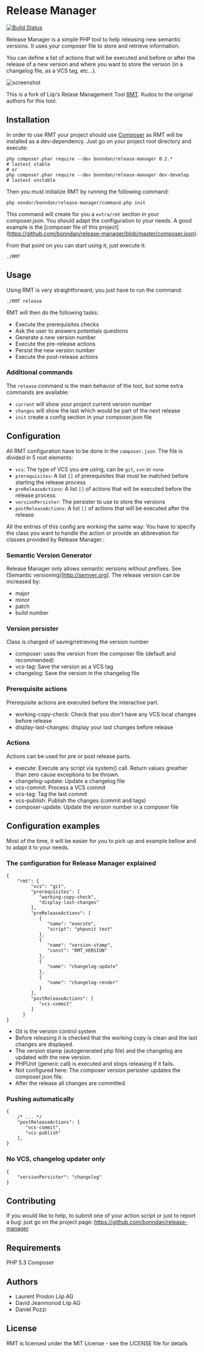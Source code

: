 Release Manager
===============

[![Build Status](https://secure.travis-ci.org/bonndan/release-manager.png?branch=master)](https://travis-ci.org/bonndan/release-manager)

Release Manager is a simple PHP tool to help releasing new semantic versions. It uses your composer
file to store and retrieve information.

You can define a list of actions that will be executed and before or after the release of a new version
 and where you want to store the version (in a changelog file, as a VCS tag, etc…).

![screenshot](https://github.com/bonndan/release-manager/raw/master/doc/screen.png "In-Dev Screenshot")


This is a fork of Liip's Relase Management Tool [RMT](https://github.com/liip/RMT). Kudos to the original authors for this tool.



Installation
------------

In order to use RMT your project should use [Composer](http://getcomposer.org/) as RMT will be installed as a dev-dependency. Just go on your project root directory and execute:

    php composer.phar require --dev bonndan/release-manager 0.2.*         # lastest stable
    # or
    php composer.phar require --dev bonndan/release-manager dev-develop    # lastest unstable

Then you must initialize RMT by running the following command:

    php vendor/bonndan/release-manager/command.php init

This command will create for you a `extra/rmt` section in your composer.json. You
should adapt the configuration to your needs. A good example is the [composer file
of this project] (https://github.com/bonndan/release-manager/blob/master/composer.json).

From that point on you can start using it, just execute it:

    ./RMT


Usage
-----
Using RMT is very straightforward, you just have to run the command:

    ./RMT release

RMT will then do the following tasks:

* Execute the prerequisites checks
* Ask the user to answers potentials questions
* Generate a new version number
* Execute the pre-release actions
* Persist the new version number
* Execute the post-release actions

### Additional commands

The `release` command is the main behavior of the tool, but some extra commands are available:

* `current` will show your project current version number
* `changes` will show the last which would be part of the next release
* `init` create a config section in your composer.json file

Configuration
-------------

All RMT configuration have to be done in the `composer.json`. The file is divided in 5 root elements:

* `vcs`: The type of VCS you are using, can be `git`, `svn` or `none`
* `prerequisites`: A list `[]` of prerequisites that must be matched before starting the release process
* `preReleaseActions`: A list `[]` of actions that will be executed before the release process
* `versionPersister`: The persister to use to store the versions
* `postReleaseActions`: A list `[]` of actions that will be executed after the release

All the entries of this config are working the same way: You have to specify the class you want
 to handle the action or provide an abbrevation for classes provided by Release Manager.:


### Semantic Version Generator

Release Manager only allows semantic versions without prefixes. See (Semantic versioning)[http://semver.org].
The release version can be increased by:

* major
* minor
* patch
* build number

### Version persister

Class is charged of saving/retrieving the version number

* composer: uses the version from the composer file (default and recommended)
* vcs-tag: Save the version as a VCS tag
* changelog: Save the version in the changelog file

### Prerequisite actions

Prerequisite actions are executed before the interactive part.

* working-copy-check: Check that you don't have any VCS local changes before release
* display-last-changes: display your last changes before release

### Actions

Actions can be used for pre or post release parts.

* execute: Execute any script via system() call. Return values greather than zero cause exceptions to be thrown.
* changelog-update: Update a changelog file
* vcs-commit: Process a VCS commit
* vcs-tag: Tag the last commit
* vcs-publish: Publish the changes (commit and tags)
* composer-update: Update the version number in a composer file




Configuration examples
----------------------
Most of the time, it will be easier for you to pick up and example bellow and to adapt it to your needs.

### The configuration for Release Manager explained
```
{
    "rmt": {
         "vcs": "git",
         "prerequisites": [
            "working-copy-check",
            "display-last-changes"
         ],
         "preReleaseActions": [
            {
               "name": "execute",
               "script": "phpunit test"
            },
            {
               "name": "version-stamp",
               "const": "RMT_VERSION"
            },
            {
               "name": "changelog-update"
            },
            {
               "name": "changelog-render"
            }
         ],
         "postReleaseActions": [
            "vcs-commit"
         ]
      }
}
```

* Git is the version control system
* Before releasing it is checked that the working copy is clean and the last changes are displayed.
* The version stamp (autogenerated php file) and the changelog are updated with the new version.
* PHPUnit (generic call) is executed and stops releasing if it fails.
* Not configured here: The composer version persister updates the composer.json file.
* After the release all changes are committed.


### Pushing automatically
```
{
    /* ... */
    "postReleaseActions": [
       "vcs-commit",
       "vcs-publish"
    ],
}
```

### No VCS, changelog updater only

```
{
    "versionPersister": "changelog"
}
```


Contributing
------------
If you would like to help, to submit one of your action script or just to report a bug:
 just go on the project page: https://github.com/bonndan/release-manager

Requirements
------------

PHP 5.3
Composer

Authors
-------

* Laurent Prodon Liip AG
* David Jeanmonod Liip AG
* Daniel Pozzi

License
-------

RMT is licensed under the MIT License - see the LICENSE file for details
